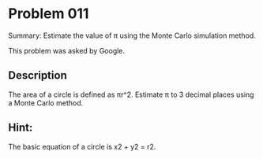 # Problem 011
Summary: Estimate the value of π using the Monte Carlo simulation method.

This problem was asked by Google.

## Description
The area of a circle is defined as πr^2. Estimate π to 3 decimal places using a Monte Carlo method.

## Hint: 
The basic equation of a circle is x2 + y2 = r2.